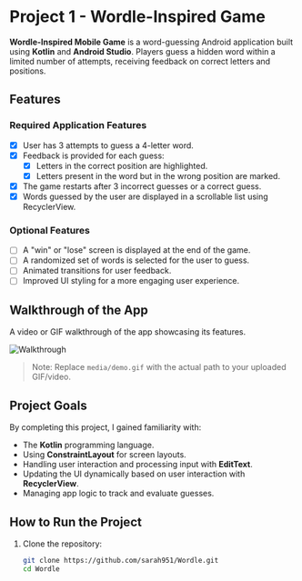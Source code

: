 # Project 1 - Wordle-Inspired Game

**Wordle-Inspired Mobile Game** is a word-guessing Android application built using **Kotlin** and **Android Studio**. Players guess a hidden word within a limited number of attempts, receiving feedback on correct letters and positions.

## Features

### Required Application Features
- [x] User has 3 attempts to guess a 4-letter word.
- [x] Feedback is provided for each guess:
  - [x] Letters in the correct position are highlighted.
  - [x] Letters present in the word but in the wrong position are marked.
- [x] The game restarts after 3 incorrect guesses or a correct guess.
- [x] Words guessed by the user are displayed in a scrollable list using RecyclerView.

### Optional Features
- [ ] A "win" or "lose" screen is displayed at the end of the game.
- [ ] A randomized set of words is selected for the user to guess.
- [ ] Animated transitions for user feedback.
- [ ] Improved UI styling for a more engaging user experience.

## Walkthrough of the App
A video or GIF walkthrough of the app showcasing its features.

![Walkthrough](Kapture%202024-11-30%20at%2018.00.09.gif)


> Note: Replace `media/demo.gif` with the actual path to your uploaded GIF/video.

## Project Goals
By completing this project, I gained familiarity with:
- The **Kotlin** programming language.
- Using **ConstraintLayout** for screen layouts.
- Handling user interaction and processing input with **EditText**.
- Updating the UI dynamically based on user interaction with **RecyclerView**.
- Managing app logic to track and evaluate guesses.

## How to Run the Project
1. Clone the repository:
   ```bash
   git clone https://github.com/sarah951/Wordle.git
   cd Wordle


